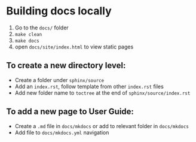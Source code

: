 # Building docs locally

1. Go to the `docs/` folder
2. `make clean`
3. `make docs`
3. open `docs/site/index.html` to view static pages

## To create a new directory level:

- Create a folder under `sphinx/source`
- Add an `index.rst`, follow template from other `index.rst` files
- Add new folder name to `toctree` at the end of `sphinx/source/index.rst`

## To add a new page to User Guide:

- Create a `.md` file in `docs/mkdocs` or add to relevant folder in `docs/mkdocs`
- Add file to `docs/mkdocs.yml` navigation
